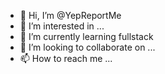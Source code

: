 - 👋 Hi, I’m @YepReportMe
- 👀 I’m interested in ...
- 🌱 I’m currently learning fullstack
- 💞️ I’m looking to collaborate on ...
- 📫 How to reach me ...

<!---
YepReportMe/YepReportMe is a ✨ special ✨ repository because its `README.md` (this file) appears on your GitHub profile.
You can click the Preview link to take a look at your changes.
--->
